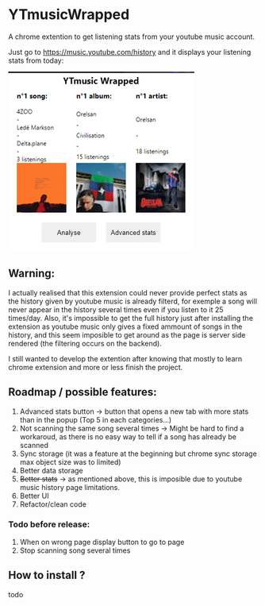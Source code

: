 # YTmusicWrapped

A chrome extention to get listening stats from your youtube music account.

Just go to https://music.youtube.com/history and it displays your listening stats from today:

![extention popup](https://github.com/nohehf/YTmusicWrapped/blob/main/screenshot.png?raw=true)

## Warning:
I actually realised that this extension could never provide perfect stats as the history given by youtube music is already filterd, for exemple a song will never appear in the history several times even if you listen to it 25 times/day.
Also, it's impossible to get the full history just after installing the extension as youtube music only gives a fixed ammount of songs in the history, and this seem imposible to get around as the page is server side rendered (the filtering occurs on the backend).

I still wanted to develop the extention after knowing that mostly to learn chrome extension and more or less finish the project.

## Roadmap / possible features:

 1. Advanced stats button -> button that opens a new tab with more stats than in the popup (Top 5 in each categories...)
 2. Not scanning the same song several times -> Might be hard to find a workaroud, as there is no easy way to tell if a song has already be scanned
 3. Sync storage (it was a feature at the beginning but chrome sync storage max object size was to limited)
 4. Better data storage
 5. ~~Better stats~~ -> as mentioned above, this is imposible due to youtube music history page limitations.
 6. Better UI
 7. Refactor/clean code

### Todo before release:
 
 1. When on wrong page display button to go to page
 2. Stop scanning song several times
 
## How to install ?
todo
